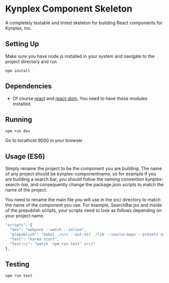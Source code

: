 # Kynplex Component Skeleton

A completely testable and linted skeleton for building React components for Kynplex, Inc.

## Setting Up

Make sure you have node.js installed in your system and navigate to the project directory and run

```
npm install
```

## Dependencies

* Of course [react](https://www.npmjs.com/package/react) and [react-dom](https://www.npmjs.com/package/react-dom). You need to have these modules installed.

## Running

```
npm run dev
```

Go to localhost:9000 in your browser

## Usage (ES6)

Simply rename the project to be the component you are building. The name of any project should be kynplex-componentname, so for example if you are building a search bar, you should follow the naming convention kynplex-search-bar, and consequently change the package.json scripts to match the name of the project.

You need to rename the main file you will use in the src/ directory to match the name of the component you use. For example, SearchBar.jsx and inside of the prepublish scripts, your scripts need to look as follows depending on your project name.

```js
"scripts": {
  "dev": "webpack --watch --inline",
  "prepublish": "babel ./src --out-dir ./lib --source-maps --presets es2015,react --plugins babel-plugin-add-module-exports && browserify ./lib/SearchBar.js -o ./build/kynplex-search-bar.js --transform browserify-global-shim --standalone ListFilter && uglifyjs ./build/kynplex-search-bar.js --compress --mangle --output ./build/kynplex-search-bar.min.js --source-map ./build/kynplex-search-bar.min.js.map",
  "test": "karma start",
  "test:ci": "watch 'npm run test' src/"
},
```



## Testing

```
npm run test
```
